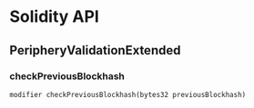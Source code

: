 # Solidity API

## PeripheryValidationExtended

### checkPreviousBlockhash

```solidity
modifier checkPreviousBlockhash(bytes32 previousBlockhash)
```

